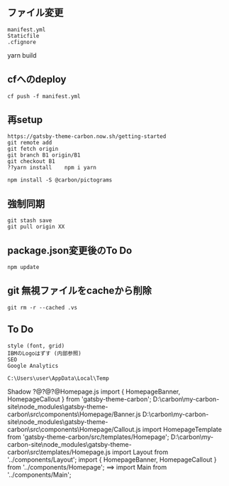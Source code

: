 ## ファイル変更
	manifest.yml
	Staticfile
	.cfignore
yarn build

## cfへのdeploy
	cf push -f manifest.yml



## 再setup
	https://gatsby-theme-carbon.now.sh/getting-started
	git remote add
	git fetch origin
	git branch B1 origin/B1
	git checkout B1
	??yarn install    npm i yarn

	npm install -S @carbon/pictograms
	
## 強制同期
	git stash save
	git pull origin XX

## package.json変更後のTo Do
	npm update

## git 無視ファイルをcacheから削除
	git rm -r --cached .vs

## To Do
	style (font, grid)
	IBMのLogoはずす (内部参照)
	SEO
	Google Analytics

	C:\Users\user\AppData\Local\Temp

Shadow
?@?@?@Homepage.js
		import { HomepageBanner, HomepageCallout } from 'gatsby-theme-carbon';
			D:\carbon\my-carbon-site\node_modules\gatsby-theme-carbon\src\components\Homepage/Banner.js
			D:\carbon\my-carbon-site\node_modules\gatsby-theme-carbon\src\components\Homepage/Callout.js
		import HomepageTemplate from 'gatsby-theme-carbon/src/templates/Homepage';
			D:\carbon\my-carbon-site\node_modules\gatsby-theme-carbon\src\templates/Homepage.js
				import Layout from '../components/Layout';
				import { HomepageBanner, HomepageCallout } from '../components/Homepage';  ==>
				import Main from '../components/Main';
